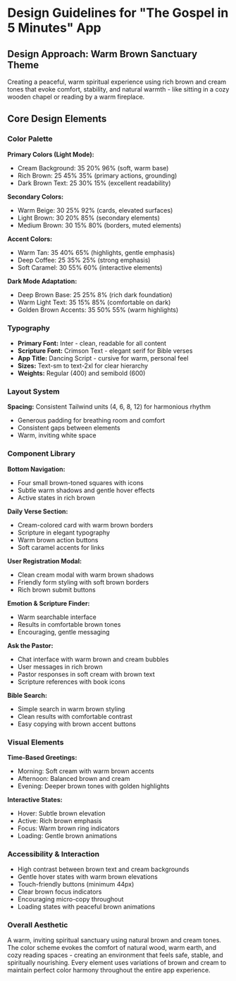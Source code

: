 # Design Guidelines for "The Gospel in 5 Minutes" App

## Design Approach: Warm Brown Sanctuary Theme
Creating a peaceful, warm spiritual experience using rich brown and cream tones that evoke comfort, stability, and natural warmth - like sitting in a cozy wooden chapel or reading by a warm fireplace.

## Core Design Elements

### Color Palette
**Primary Colors (Light Mode):**
- Cream Background: 35 20% 96% (soft, warm base)
- Rich Brown: 25 45% 35% (primary actions, grounding)
- Dark Brown Text: 25 30% 15% (excellent readability)

**Secondary Colors:**
- Warm Beige: 30 25% 92% (cards, elevated surfaces)
- Light Brown: 30 20% 85% (secondary elements)
- Medium Brown: 30 15% 80% (borders, muted elements)

**Accent Colors:**
- Warm Tan: 35 40% 65% (highlights, gentle emphasis)
- Deep Coffee: 25 35% 25% (strong emphasis)
- Soft Caramel: 30 55% 60% (interactive elements)

**Dark Mode Adaptation:**
- Deep Brown Base: 25 25% 8% (rich dark foundation)
- Warm Light Text: 35 15% 85% (comfortable on dark)
- Golden Brown Accents: 35 50% 55% (warm highlights)

### Typography
- **Primary Font:** Inter - clean, readable for all content
- **Scripture Font:** Crimson Text - elegant serif for Bible verses  
- **App Title:** Dancing Script - cursive for warm, personal feel
- **Sizes:** Text-sm to text-2xl for clear hierarchy
- **Weights:** Regular (400) and semibold (600)

### Layout System
**Spacing:** Consistent Tailwind units (4, 6, 8, 12) for harmonious rhythm
- Generous padding for breathing room and comfort
- Consistent gaps between elements
- Warm, inviting white space

### Component Library

**Bottom Navigation:**
- Four small brown-toned squares with icons
- Subtle warm shadows and gentle hover effects
- Active states in rich brown

**Daily Verse Section:**
- Cream-colored card with warm brown borders
- Scripture in elegant typography
- Warm brown action buttons
- Soft caramel accents for links

**User Registration Modal:**
- Clean cream modal with warm brown shadows
- Friendly form styling with soft brown borders
- Rich brown submit buttons

**Emotion & Scripture Finder:**
- Warm searchable interface
- Results in comfortable brown tones
- Encouraging, gentle messaging

**Ask the Pastor:**
- Chat interface with warm brown and cream bubbles
- User messages in rich brown
- Pastor responses in soft cream with brown text
- Scripture references with book icons

**Bible Search:**
- Simple search in warm brown styling
- Clean results with comfortable contrast
- Easy copying with brown accent buttons

### Visual Elements

**Time-Based Greetings:**
- Morning: Soft cream with warm brown accents
- Afternoon: Balanced brown and cream
- Evening: Deeper brown tones with golden highlights

**Interactive States:**
- Hover: Subtle brown elevation
- Active: Rich brown emphasis
- Focus: Warm brown ring indicators
- Loading: Gentle brown animations

### Accessibility & Interaction
- High contrast between brown text and cream backgrounds
- Gentle hover states with warm brown elevations
- Touch-friendly buttons (minimum 44px)
- Clear brown focus indicators
- Encouraging micro-copy throughout
- Loading states with peaceful brown animations

### Overall Aesthetic
A warm, inviting spiritual sanctuary using natural brown and cream tones. The color scheme evokes the comfort of natural wood, warm earth, and cozy reading spaces - creating an environment that feels safe, stable, and spiritually nourishing. Every element uses variations of brown and cream to maintain perfect color harmony throughout the entire app experience.